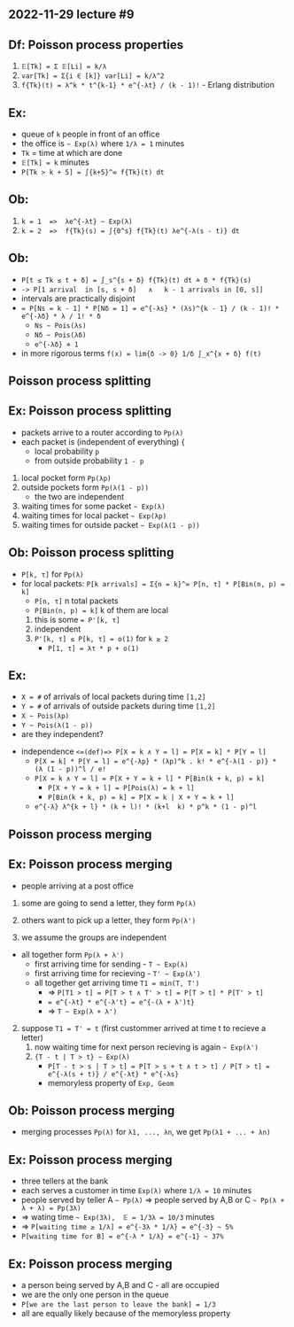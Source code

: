 2022-11-29
lecture #9
----------



Df: Poisson process properties
------------------------------
1. `𝔼[Tk] = Σ 𝔼[Li] = k/λ`
2. `var[Tk] = Σ{i ∈ [k]} var[Li] = k/λ^2`
3. `f{Tk}(t) = λ^k * t^{k-1} * e^{-λt} / (k - 1)!` - Erlang distribution


Ex:
---
- queue of `k` people in front of an office
- the office is `~ Exp(λ)`  where  `1/λ = 1` minutes
- `Tk` = time at which are done
- `𝔼[Tk] = k` minutes
- `P[Tk > k + 5] = ∫{k+5}^∞ f{Tk}(t) dt`


Ob:
---
1. `k = 1  =>  λe^{-λt} ~ Exp(λ)`
2. `k = 2  =>  f{Tk}(s) = ∫{0^s} f{Tk}(t) λe^{-λ(s - t)} dt`


Ob:
---
- `P[t ≤ Tk ≤ t + δ] = ∫_s^{s + δ} f{Tk}(t) dt ≐ δ * f{Tk}(s)`
- `-> P[1 arrival  in [s, s + δ]   ∧   k - 1 arrivals in [0, s]]`
- intervals are practically disjoint
- `= P[Ns = k - 1] * P[Nδ = 1] = e^{-λs} * (λs)^{k - 1} / (k - 1)! * e^{-λδ} * λ / 1! * δ`
	+ `Ns ~ Pois(λs)`
	+ `Nδ ~ Pois(λδ)`
	+ `e^{-λδ} ≐ 1`
- in more rigorous terms `f(x) = lim{δ -> 0} 1/δ ∫_x^{x + δ} f(t)`



Poisson process splitting
-------------------------


Ex: Poisson process splitting
-----------------------------
- packets arrive to a router according to `Pp(λ)`
- each packet is (independent of everything) \{
	- local 			probability `p`
	- from outside  	probability `1 - p`
1. local pocket form 			`Pp(λp)`
2. outside pockets form 		`Pp(λ(1 - p))`
	- the two are independent
1. waiting times for some packet 		`~ Exp(λ)`
2. waiting times for local packet 		`~ Exp(λp)`
3. waiting times for outside packet 	`~ Exp(λ(1 - p))`


Ob: Poisson process splitting
-----------------------------
- `P[k, τ]` for `Pp(λ)`
- for local packets: `P[k arrivals] = Σ{n = k}^∞ P[n, τ] * P[Bin(n, p) = k]`
	+ `P[n, τ]`  			n total packets
	+ `P[Bin(n, p) = k]`  	k of them are local
	1. this is some `= P'[k, τ]`
	2. independent
	3. `P'[k, τ] ≤ P[k, τ] = o(1)` for `k ≥ 2`
		- `P[1, τ] = λτ * p + o(1)`


Ex:
---
- `X = #` of arrivals of local packets during time `[1,2]`
- `Y = #` of arrivals of outside packets during time `[1,2]`
- `X ~ Pois(λp)`
- `Y ~ Pois(λ(1 - p))`
- are they independent?
+ independence `<=(def)=> P[X = k ∧ Y = l] = P[X = k] * P[Y = l]`
	- `P[X = k] * P[Y = l] = e^{-λp} * (λp)^k . k! * e^{-λ(1 - p)} * (λ (1 - p))^l / e!`
	- `P[X = k ∧ Y = l] = P[X + Y = k + l] * P[Bin(k + k, p) = k]`
		- `P[X + Y = k + l] = P[Pois(λ) = k + l]`
		- `P[Bin(k + k, p) = k] = P[X = k | X + Y = k + l]`
	- `e^{-λ} λ^{k + l} * (k + l)! * (k+l  k) * p^k * (1 - p)^l`


Poisson process merging
-----------------------


Ex: Poisson process merging
---------------------------
- people arriving at a post office
1. some are going to send a letter, they form `Pp(λ)`
2. others want to pick up a letter, they form `Pp(λ')`

1. we assume the groups are independent
- all together form `Pp(λ + λ')`
	- first arriving time for sending - `T ~ Exp(λ)`
	- first arriving time for recieving - `T' ~ Exp(λ')`
	- all together get arriving time `T1 = min(T, T')`
		+ => `P[T1 > t] = P[T > t ∧ T' > t] = P[T > t] * P[T' > t]`
		+ `= e^{-λt} * e^{-λ't} = e^{-(λ + λ')t}`
		+ => `T ~ Exp(λ + λ')`	

2. suppose `T1 = T' = t` (first custommer arrived at time t to recieve a letter)
	1. now waiting time for next person recieving is again `~ Exp(λ')`
	2. `{T - t | T > t} ~ Exp(λ)`
		- `P[T - t > s | T > t] = P[T > s + t ∧ t > t] / P[T > t] = e^{-λ(s + t)} / e^{-λt} * e^{-λs}`
		- memoryless property of `Exp, Geom`


Ob: Poisson process merging
---------------------------
- merging processes `Pp(λ)` for `λ1, ..., λn`, we get `Pp(λ1 + ... + λn)`


Ex: Poisson process merging
---------------------------
- three tellers at the bank
- each serves a customer in time `Exp(λ)` where `1/λ = 10` minutes
- people served by teller A `~ Pp(λ)` => people served by A,B or C `~ Pp(λ + λ + λ) = Pp(3λ)`
- => wating time `~ Exp(3λ),  𝔼 = 1/3λ = 10/3` minutes
- => `P[waiting time ≥ 1/λ] = e^{-3λ * 1/λ} = e^{-3} ~ 5%`
- `P[waiting time for B] = e^{-λ * 1/λ} = e^{-1} ~ 37%`


Ex: Poisson process merging
---------------------------
- a person being served by A,B and C - all are occupied
- we are the only one person in the queue
- `P[we are the last person to leave the bank] = 1/3`
- all are equally likely because of the memoryless property